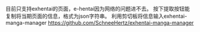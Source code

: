 目前只支持exhentai的页面，e-hentai因为网络的问题进不去。
按下提取按钮能复制将当期页面的信息，格式为json字符串。
利用剪切板将信息输入exhentai-manga-manager
https://github.com/SchneeHertz/exhentai-manga-manager
